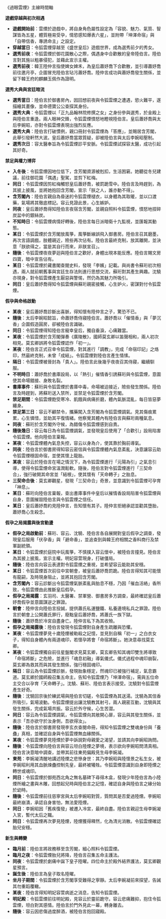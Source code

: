 《過眼雲煙》主線時間軸

**遊戲穿越與初次相遇**

*   **遊戲開始前**：雲煙於遊戲中，將自身角色屬性設定為「容貌、魅力、氣質、智謀皆為五星，體質極易受孕，情慾感知爆表六星」，並附帶「坤澤命宿」與「自帶信香，專誘命主」之設定。
*   **穿越當日**：令狐雲煙穿越至《盛世皇后》遊戲世界，成為選秀前夕的秀女。
*   **選秀前夜**：令狐雲煙於御花園散心之際，偶遇身中合歡散的皇帝陸伯言。陸伯言對其施以粗暴侵犯，並藉此宣示主權。
*   **選秀前夜**：韓王陸仲言指使婢女婢禾，為皇后蕭妤喬下合歡散，並引導蕭妤喬前往邀月亭，企圖冒充陸伯言玷污蕭妤喬。陸仲言成功與蕭妤喬發生關係，並留下韓王府的麒麟玉佩作為證明。

**選秀大典與宮廷暗流**

*   **選秀當日**：陸伯言於御書房內，因回想前夜與令狐雲煙之遭遇，慾火難平，遂描繪其畫像，並命德寶公公查探其身份。
*   **選秀大典**：令狐雲煙以「正九品翰林院修撰之女」之身份參與選秀，於金殿上與陸伯言重逢。兩人眼神交鋒，令狐雲煙憤怒地瞪視陸伯言。皇后蕭妤喬與太后李婉昭，亦對令狐雲煙表現出強烈反應。
*   **選秀大典**：陸伯言打破慣例，親口冊封令狐雲煙為「答應」，並賜居含芳閣，此舉引發軒然大波。皇后蕭妤喬當眾質疑，卻被陸伯言與太后李婉昭壓制。
*   **選秀次日**：容太醫奉旨為令狐雲煙診平安脈。令狐雲煙試探容太醫，成功引起其好奇。

**禁足與權力博弈**

*   **入冬後**：令狐雲煙因地位低下，含芳閣資源被剋扣，生活困窘。她聽從冬兒建議，前往御花園「偶遇」聖駕，並剪下紅梅。
*   **同日**：令狐雲煙因剪紅梅觸怒皇后蕭妤喬，被罰跪雪中。陸伯言及時趕到，為其披上披風，並將她抱回含芳閣，宣示「朕之人，誰亦動不得」。
*   **含芳閣內**：陸伯言親自為昏迷的令狐雲煙褪衣，以身體為其取暖，並以口渡藥，氣場將其徹底標記。容云見證此景，心生嫉妒。
*   **同夜**：皇后蕭妤喬得知陸伯言夜宿含芳閣，並親自照料令狐雲煙，憤怒地捏碎炭盆中的銀絲炭。
*   **不知時日**：令狐雲煙病情好轉後，陸伯言每日派暗衛十九監視，並匯報其動態。
*   **某日**：令狐雲煙於含芳閣放風箏，風箏斷線誤飛入御書房。陸伯言召其磨墨，再次言語調戲，肢體親近，險些再次佔有。陸伯言最終克制，放其離開，並決意「朕欲得之，當是其自行而來，非朕宣召」。
*   **隨後**：令狐雲煙夜夜夢迴與陸伯言之歡好，身體出現本能反應。陸伯言賜文房四寶，暗中宣告佔有。
*   **某日**：令狐雲煙於藏書閣查閱史料，發現「李嬪」記載。與尚書令蘇珩初次相遇，兩人就前朝舊事與宮廷生存法則進行思想交流，蘇珩對其產生興趣。沈驍亦現身，對令狐雲煙產生厭惡與警惕，然仍為其魅力所吸引。
*   **同日**：皇后蕭妤喬得知令狐雲煙與蘇珩親密接觸，心生妒火，密謀對付令狐雲煙。

**假孕與命格啟動**

*   **某夜**：皇后蕭妤喬診斷出喜脈，得知懷有陸仲言之子，驚恐不已。
*   **隨後**：太后李婉昭懿旨，命蕭妤喬侍寢陸伯言。蕭妤喬以「催情香」與「夢沉香」企圖假造圓房，卻被陸伯言識破。
*   **同日**：令狐雲煙得知陸伯言寵幸皇后，獨自垂淚，心痛難當。
*   **某夜**：令狐雲煙於含芳閣彈奏《廣陵散》，國師莫玄卿以笛聲相和，兩人初次相見。莫玄卿誤將令狐雲煙認作「初一」。
*   **某夜**：陸伯言正式召幸令狐雲煙，對其進行「調教」，完成「命宿印記」之烙印，然最終克制，未曾「成結」。令狐雲煙對陸伯言產生情愫。
*   **隔日**：令狐雲煙被晉封為「貴人」。陸伯言此後幾乎夜夜召其侍寢，繼續馴服。
*   **不明時日**：蕭妤喬於書庫設局，以「熱引」催情香引誘蘇珩與令狐雲煙，意圖使其命場錯接、身敗名裂。
*   **書庫事件**：蘇珩與令狐雲煙於書庫中毒，命場被迫接近，險些發生關係。陸伯言及時趕到，將蘇珩送入禁所，並禁足令狐雲煙於含芳閣。
*   **禁足期間**：令狐雲煙飽受寒冷、飢餓與病痛折磨，體內氣脈混亂，每日皆惡夢纏身。
*   **禁足第三日**：容云不顧禁令，攜藥闖入含芳閣為令狐雲煙調氣。見其傷痕累累，心生憐惜，並助其平復情緒。他察覺其體內有陸伯言與蘇珩兩種氣息。
*   **同夜**：蘇珩於含芳閣外守候，為錯傷令狐雲煙感到自責。
*   **隨後幾日**：容云每日為令狐雲煙調氣，並發現皇后使用了「合歡引」設局陷害令狐雲煙。他向陸伯言稟報。
*   **某夜**：令狐雲煙體內氣息失控，容云以身為介，使其靠於胸前導氣。
*   **同夜**：陸伯言於御書房得知容云密信與令狐雲煙體內氣息紊亂，決意讓容云助令狐雲煙穩固命宿，並使其懷上龍胎。
*   **某夜**：容云於陸伯言在場之情況下，為令狐雲煙進行「元陽為引」之氣息引導，使得令狐雲煙命宮溫潤鬆軟。隨後，陸伯言對令狐雲煙進行「三契命合」，強行破開其命宮並「結根」，使其懷有「天命轉子」之胎息。
*   **三契命合後**：莫玄卿觀星，發現「三契命合」奇景，並意識到令狐雲煙可孕育「神息」。
*   **某日**：蘇珩向陸伯言稟報，查出書庫事件中皇后以摧情香設局陷害令狐雲煙與自身，意圖摧毀陸伯言與令狐雲煙之信任。
*   **某日**：皇后蕭妤喬約見陸仲言，告知懷有其子。陸仲言拒絕承認並勸其墮胎，蕭妤喬心生殺念。

**假孕之局揭露與後宮動盪**

*   **假孕之局啟動前**：蘇珩、容云、沈驍、陸伯言各自展開對皇后假孕之調查，發現皇后服用「伏孕香」與「避命香」，並追查到與韓王府相關之香料商行及禁軍副統領。
*   **某日**：令狐雲煙於庭院中玩風箏，不慎撲入容云懷中，被陸伯言撞見。陸伯言為其披上披風，宣示主權。明妃容萱現身，打破僵局。
*   **隨後**：陸伯言向容云表達對令狐雲煙之重視，並希望容云能助其安穩。
*   **某日**：令狐雲煙首次前往中宮朝會，被皇后蕭妤喬罰跪。陸伯言得知其可能懷有龍嗣，及時現身阻止，並將其抱回含芳閣。
*   **含芳閣內**：容云診斷出令狐雲煙氣脈紊亂與胎息不穩，乃因「催血活絡」香所致，令狐雲煙由此推斷皇后假孕。
*   **假孕之局揭露**：玄羽司、太醫署、禁軍營、御書房多方調查，最終確認皇后蕭妤喬假孕並意圖謀逆之罪證。
*   **朝會**：陸仲言向陸伯言投誠，提供蕭氏私運鹽鐵、私養邊境私兵之罪證。陸伯言於朝會上公開蕭氏罪行，廢黜皇后蕭妤喬，將蕭氏一族下獄。
*   **隨後**：蕭妤喬於冷宮自盡身亡。陸仲言私下為其收殮。
*   **假孕之局揭露後**：陸伯言發現令狐雲煙對自身產生疏離與恐懼。
*   **某夜**：令狐雲煙夢見十歲陸煙被勒殺之記憶，並見到自稱「初一」之白衣女子，得知自身體內有兩道魂印，若懷孕將會「命宿將斷」。她決意尋找莫玄卿。
*   **某夜**：令狐雲煙獨自前往星盤閣求見莫玄卿，莫玄卿告知其魂印雙生將導致「命宿將斷」之危險，並進行「魂息初融」導氣儀式。儀式過程中魂印崩裂，莫玄卿為救其而與其發生關係，強行穩固魂印。
*   **隔日**：容云為令狐雲煙診脈，發現胎象穩定，然魂印已被強行補足，氣息霸道。莫玄卿於國師殿召集五命主，告知令狐雲煙乃「坤澤命宿」，需與五位命主交合以孕育「天命轉子」。沈驍、蘇珩、陸伯言表示接受。沈驍對令狐雲煙產生好奇。
*   **隨後**：沈驍回京後於練武場與陸伯言切磋，令狐雲煙為其送湯。沈驍為其信香所吸引，氣場波動。令狐雲煙提出讓沈驍教其射弓，兩人親密互動，沈驍與其發生關係，完成氣場共振。容云於外守候，心生苦澀。
*   **同日**：容云為令狐雲煙調氣，令狐雲煙向其敞開心扉，容云與其發生關係，並表示「吾亦欲守於汝身側，吾欲得汝」。
*   **隨後**：陸伯言於御書房發現李玄衣查閱命冊，得知令狐雲煙之雙魂身份與「養蠱」真相，並確認自身與令狐雲煙無血緣關係。
*   **某夜**：令狐雲煙夢見陸煙於夢中訴說對母親愛之渴望，並請其向李婉昭詢問。
*   **隨後**：令狐雲煙向陸伯言與容云坦白陸煙之夢境，表示欲向李婉昭問清真相。陸伯言決意暗中調查，並帶其前往東苑偏殿見生母李婉凝。
*   **東苑**：李婉凝清醒地講述陸煙之悲慘身世：其乃李婉昭與陸懷景之私生女，被李婉昭利用其血脈煉蠱控制先皇，最終被犧牲。令狐雲煙意識到自身即陸煙之轉世或魂印。
*   **同日**：令狐雲煙於御苑西北角之無名墓碑下尋得木盒，發現少年陸伯言為小陸煙所繪之畫與木雕，回想起兒時與陸伯言之記憶，確認自身與陸伯言之緣分始於幼時。
*   **隨後**：令狐雲煙前往慈寧宮與太后李婉昭對質，質問其是否愛過陸煙。李婉昭最終崩潰，承認自身害怕，無法愛陸煙。
*   **同日**：李婉昭因「舊疾復發」被遷入冷宮，最終自盡。陸伯言親迎生母李婉凝入宮，暫代太后之職。
*   **同日**：令狐雲煙再次夢見陸煙，陸煙獲得釋然，化為清光消散。令狐雲煙確認胎兒安穩。

**新生與轉變**

*   **臨月前**：陸伯言將政務移至含芳閣，細心照料令狐雲煙。
*   **臨月之夜**：令狐雲煙胎兒將降，陸伯言召集五命主護法。
*   **同夜**：令狐雲煙於劇痛中誕下皇子陸曜。四位命主於殿外結界護法，莫玄卿觀星預言。
*   **誕生後**：陸伯言為皇子取名陸曜。
*   **坐月子期間**：令狐雲煙於含芳閣享受難得之寧靜。太后李婉凝前來探望，告誡其勿重蹈覆轍。
*   **某夜**：陸伯言得知明妃容萱病逝之消息，告知令狐雲煙。
*   **明妃殿**：令狐雲煙前往明妃殿，見容云於靈前跪守。容云悲痛難抑，抱住令狐雲煙，坦白對其感情。陸伯言於門外見此一幕，轉身離去。
*   **隨後**：容云因悲傷過度醉酒，被陸伯言抱回寢殿。